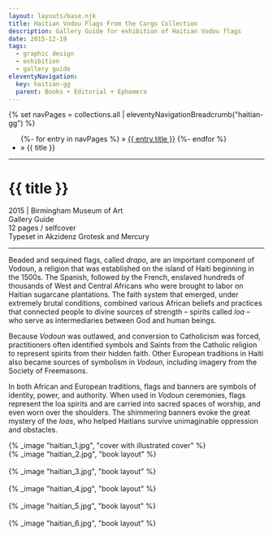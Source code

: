 ```yaml
---
layout: layouts/base.njk
title: Haitian Vodou Flags From the Cargo Collection
description: Gallery Guide for exhibition of Haitian Vodou flags
date: 2015-12-19
tags:
  - graphic design
  - exhibition
  - gallery guide
eleventyNavigation:
  key: haitian-gg
  parent: Books + Editorial + Ephemera
---
```


<div class="container">
  <div class="row">
    <div class="col">
  		{% set navPages = collections.all | eleventyNavigationBreadcrumb("haitian-gg") %}
	  	<ul class="post-breadcrumb">
		      {%- for entry in navPages %}
			  <li{% if entry.url == page.url %} class="active-breadcrumb"{% endif %}> » <a href="{{ entry.url }}">{{ entry.title }}</a></li>
  			  {%- endfor %}
	    	<li><active-breadcrumb>» {{ title }}</active-breadcrumb></li>
			</ul>
    </div>
  </div>
  <hr>
  <div class="row"></div>
	<div class="row">
		<div class="col">
			<h1>{{ title }}</h1>
			<figcaption>2015 | Birmingham Museum of Art</figcaption>
            <figcaption>Gallery Guide</br>12 pages / selfcover</br>Typeset in Akzidenz Grotesk and Mercury</figcaption>
			<hr>
		    	<p>Beaded and sequined flags, called <em>drapo</em>, are an important component of Vodoun, a religion that was established on the island of Haiti beginning in the 1500s. The Spanish, followed by the French, enslaved hundreds of thousands of West and Central Africans who were brought to labor on Haitian sugarcane plantations. The faith system that emerged, under extremely brutal conditions, combined various African beliefs and practices that connected people to divine sources of strength – spirits called <em>loa</em> – who serve as intermediaries between God and human beings.</p>
				<p>Because <em>Vodoun</em> was outlawed, and conversion to Catholicism was forced, practitioners often identified symbols and Saints from the Catholic religion to represent spirits from their hidden faith. Other European traditions in Haiti also became sources of symbolism in <em>Vodoun</em>, including imagery from the Society of Freemasons.</P>
				<p>In both African and European traditions, flags and banners are symbols of identity, power, and authority. When used in <em>Vodoun</em> ceremonies, flags represent the loa spirits and are carried into sacred spaces of worship, and even worn over the shoulders. The shimmering banners evoke the great mystery of the <em>loas</em>, who helped Haitians survive unimaginable oppression and obstacles.</p>
		</div>
	    <div class="col-12 col-12-md col-1-lg"></div>
		<div class="col">
			{% _image "haitian_1.jpg", "cover with illustrated cover" %}
		</div>
	</div>
	<div class="row">
		<div class="col">
            {% _image "haitian_2.jpg", "book layout" %}
        </br></br>
            {% _image "haitian_3.jpg", "book layout" %}
        </br></br>
            {% _image "haitian_4.jpg", "book layout" %}
        </br></br>
            {% _image "haitian_5.jpg", "book layout" %}
        </br></br>
            {% _image "haitian_6.jpg", "book layout" %}
        </div>
  	</div>
</div>